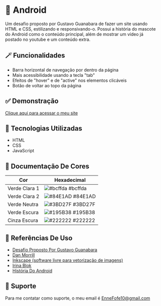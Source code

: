 
# 📱 Android

 Um desafio proposto por Gustavo Guanabara de fazer um site usando HTML e CSS, estilizando e responsivando-o. Possui a história do mascote do Android como o conteúdo principal, além de mostrar um vídeo já postado no youtube e um conteúdo extra.


## 🪄 Funcionalidades

 - Barra horizontal de navegação por dentro da página
 - Mais acessibilidade usando a tecla "tab"
 - Efeitos de "hover" e de "active" nos elementos clicáveis
 - Botão de voltar ao topo da página


## ✅ Demonstração

 [Clique aqui para acessar o meu site](https://enne-amore.github.io/Android/)


## 🚀 Tecnologias Utilizadas

 - HTML
 - CSS
 - JavaScript


## 🌈 Documentação De Cores

| Cor                 | Hexadecimal                                                      |
| ------------------- | ---------------------------------------------------------------- |
| Verde Clara 1       | ![#bcffda](https://via.placeholder.com/10/bcffda?text=+) #bcffda |
| Verde Clara 2       | ![#84E1AD](https://via.placeholder.com/10/84E1AD?text=+) #84E1AD |
| Verde Neutra        | ![#3BD27F](https://via.placeholder.com/10/3BD27F?text=+) #3BD27F |
| Verde Escura        | ![#195B38](https://via.placeholder.com/10/195B38?text=+) #195B38 |
| Cinza Escura        | ![#222222](https://via.placeholder.com/10/222222?text=+) #222222 |


## 🌟 Referências De Uso

 - [Desafio Proposto Por Gustavo Guanabara](https://github.com/gustavoguanabara/html-css/tree/master/desafios/modulo-02/d010)
 - [Dan Morrill](https://androidcommunity.com/dan-morrill-shows-us-the-android-mascot-that-almost-was-20130103/)
 - [Inkscape (software livre para vetorização de imagens)](https://inkscape.org)
 - [Irina Blok](https://www.irinablok.com/android)
 - [História Do Android](https://www.android.com/intl/en_uk/history/)


## 🔧 Suporte

 Para me contatar como suporte, o meu email é EnneFofe10@gmail.com 
